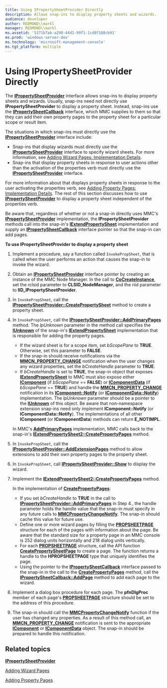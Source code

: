 ```yaml
---
title: Using IPropertySheetProvider Directly
description: Allows snap-ins to display property sheets and wizards.
audience: developer
author: REDMOND\\markl
manager: REDMOND\\markl
ms.assetid: '5371b7ab-a298-44d1-99f1-1cd8f188cb91'
ms.prod: 'windows-server-dev'
ms.technology: 'microsoft-management-console'
ms.tgt_platform: multiple
---
```


# Using IPropertySheetProvider Directly

The [**IPropertySheetProvider**](ipropertysheetprovider.md) interface allows snap-ins to display property sheets and wizards. Usually, snap-ins need not directly use **IPropertySheetProvider** to display a property sheet. Instead, snap-ins use the [**IPropertySheetCallback**](ipropertysheetcallback.md) interface, which MMC supplies to them so that they can add their own property pages to the property sheet for a particular scope or result item.

The situations in which snap-ins must directly use the [**IPropertySheetProvider**](ipropertysheetprovider.md) interface include:

-   Snap-ins that display wizards must directly use the [**IPropertySheetProvider**](ipropertysheetprovider.md) interface to specify wizard sheets. For more information, see [Adding Wizard Pages: Implementation Details](adding-wizard-pages-implementation-details.md).
-   Snap-ins that display property sheets in response to user actions other than the activation of the properties verb must directly use the [**IPropertySheetProvider**](ipropertysheetprovider.md) interface.

For more information about that displays property sheets in response to the user activating the properties verb, see [Adding Property Pages: Implementation Details](adding-property-pages-implementation-details.md). The rest of this section discusses how to use [**IPropertySheetProvider**](ipropertysheetprovider.md) to display a property sheet independent of the properties verb.

Be aware that, regardless of whether or not a snap-in directly uses MMC's [**IPropertySheetProvider**](ipropertysheetprovider.md) implementation, the **IPropertySheetProvider** methods call into the snap-in's [**IExtendPropertySheet**](iextendpropertysheet.md) implementation and supply an [**IPropertySheetCallback**](ipropertysheetcallback.md) interface pointer so that the snap-in can add pages.

**To use IPropertySheetProvider to display a property sheet**

1.  Implement a procedure, say a function called `InvokePropSheet`, that is called when the user performs an action that causes the snap-in to invoke the wizard.
2.  Obtain an [**IPropertySheetProvider**](ipropertysheetprovider.md) interface pointer by creating an instance of the MMC Node Manager. In the call to [**CoCreateInstance**](https://msdn.microsoft.com/library/windows/desktop/ms686615), set the rclsid parameter to **CLSID\_NodeManager**, and the riid parameter to **IID\_IPropertySheetProvider**.
3.  In `InvokePropSheet`, call the [**IPropertySheetProvider::CreatePropertySheet**](ipropertysheetprovider-createpropertysheet.md) method to create a property sheet.
4.  In `InvokePropSheet`, call the [**IPropertySheetProvider::AddPrimaryPages**](ipropertysheetprovider-addprimarypages.md) method. The *lpUnknown* parameter in the method call specifies the [**IUnknown**](https://msdn.microsoft.com/library/windows/desktop/ms680509) of the snap-in's [**IExtendPropertySheet**](iextendpropertysheet.md) implementation that is responsible for adding the property pages.

    -   If the wizard sheet is for a scope item, set *bScopePane* to **TRUE**. Otherwise, set this parameter to **FALSE**.
    -   If the snap-in should receive notifications via the [**MMCN\_PROPERTY\_CHANGE**](mmcn-property-change.md) notification when the user changes any wizard properties, set the *bCreateHandle* parameter to **TRUE**.
    -   If *bCreateHandle* is set to **TRUE**, the snap-in object that exposes [**IExtendPropertySheet**](iextendpropertysheet.md) to MMC must also expose either [**IComponent**](icomponent.md) (if *bScopePane* == **FALSE**) or [**IComponentData**](icomponentdata.md) (if *bScopePane* == **TRUE**) and handle the [**MMCN\_PROPERTY\_CHANGE**](mmcn-property-change.md) notification in its [**IComponent::Notify**](icomponent-notify.md) (or [**IComponentData::Notify**](icomponentdata-notify.md)) implementation. The *lpUnknown* parameter should be a pointer to the [**IUnknown**](https://msdn.microsoft.com/library/windows/desktop/ms680509) of this object. Be aware that non-namespace extension snap-ins need only implement **IComponent::Notify** (or **IComponentData::Notify**). The implementations of all other **IComponent** (or **IComponentData**) methods can return **E\_NOTIMPL**.

    In MMC's [**AddPrimaryPages**](ipropertysheetprovider-addprimarypages.md) implementation, MMC calls back to the snap-in's [**IExtendPropertySheet2::CreatePropertyPages**](iextendpropertysheet2-createpropertypages.md) method.

5.  In `InvokePropSheet`, call the [**IPropertySheetProvider::AddExtensionPages**](ipropertysheetprovider-addextensionpages.md) method to allow extensions to add their own property pages to the property sheet.
6.  In `InvokePropSheet`, call [**IPropertySheetProvider::Show**](ipropertysheetprovider-show.md) to display the wizard.
7.  Implement the [**IExtendPropertySheet2::CreatePropertyPages**](iextendpropertysheet2-createpropertypages.md) method.

    In the implementation of [**CreatePropertyPages**](iextendpropertysheet2-createpropertypages.md):

    -   If you set *bCreateHandle* to **TRUE** in the call to [**IPropertySheetProvider::AddPrimaryPages**](ipropertysheetprovider-addprimarypages.md) in Step 4., the handle parameter holds the handle value that the snap-in must specify in any future calls to [**MMCPropertyChangeNotify**](mmcpropertychangenotify.md). The snap-in should cache this value for future use.
    -   Define one or more wizard pages by filling the [**PROPSHEETPAGE**](propsheetpage.md) structure for each of the pages with information about the page. Be aware that the standard size for a property page in an MMC console is 252 dialog units horizontally and 218 dialog units vertically.
    -   For each [**PROPSHEETPAGE**](propsheetpage.md) structure, call the API function [**CreatePropertySheetPage**](_win32_createpropertysheetpage_cpp) to create a page. The function returns a handle to the **HPROPSHEETPAGE** type that uniquely identifies the page.
    -   Using the pointer to the [**IPropertySheetCallback**](ipropertysheetcallback.md) interface passed to the snap-in in the call to the [**CreatePropertyPages**](iextendpropertysheet2-createpropertypages.md) method, call the [**IPropertySheetCallback::AddPage**](ipropertysheetcallback-addpage.md) method to add each page to the wizard.

8.  Implement a dialog box procedure for each page. The **pfnDlgProc** member of each page's [**PROPSHEETPAGE**](propsheetpage.md) structure should be set to the address of this procedure.
9.  The snap-in should call the [**MMCPropertyChangeNotify**](mmcpropertychangenotify.md) function if the user has changed any properties. As a result of this method call, an [**MMCN\_PROPERTY\_CHANGE**](mmcn-property-change.md) notification is sent to the appropriate [**IComponent**](icomponent.md) or [**IComponentData**](icomponentdata.md) object. The snap-in should be prepared to handle this notification.

## Related topics

<dl> <dt>

[**IPropertySheetProvider**](ipropertysheetprovider.md)
</dt> <dt>

[Adding Wizard Pages](adding-wizard-pages.md)
</dt> <dt>

[Adding Property Pages](adding-property-pages.md)
</dt> </dl>

 

 




